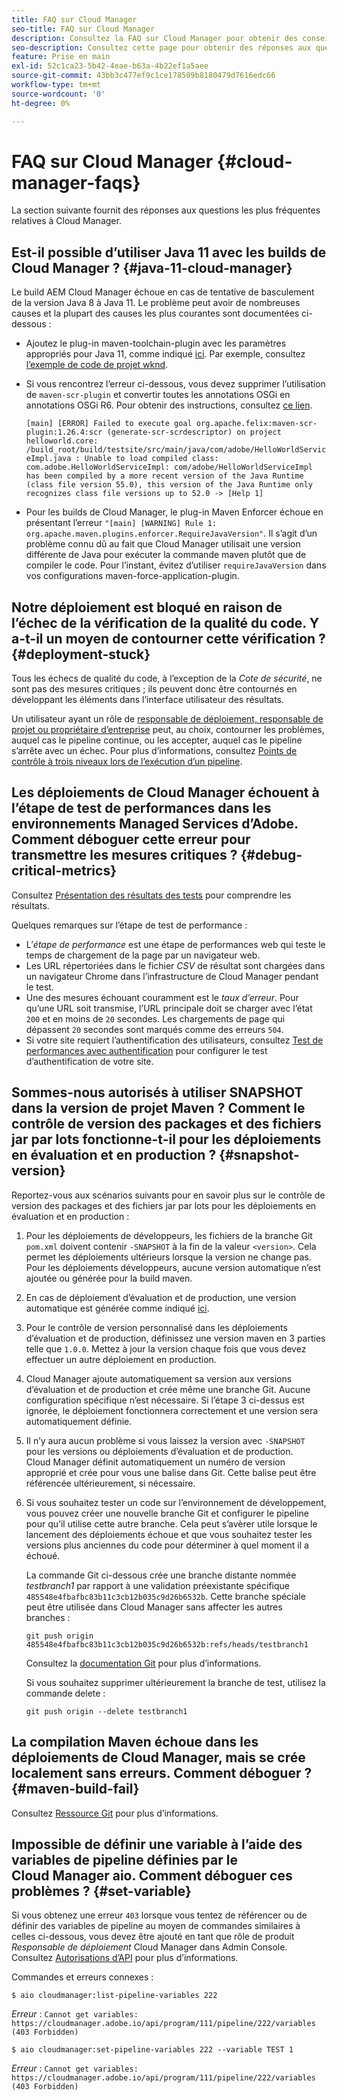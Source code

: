 ```yaml
---
title: FAQ sur Cloud Manager
seo-title: FAQ sur Cloud Manager
description: Consultez la FAQ sur Cloud Manager pour obtenir des conseils de dépannage
seo-description: Consultez cette page pour obtenir des réponses aux questions les plus fréquentes sur Cloud Manager
feature: Prise en main
exl-id: 52c1ca23-5b42-4eae-b63a-4b22ef1a5aee
source-git-commit: 43bb3c477ef9c1ce178509b8180479d7616edc66
workflow-type: tm+mt
source-wordcount: '0'
ht-degree: 0%

---
```


# FAQ sur Cloud Manager {#cloud-manager-faqs}

La section suivante fournit des réponses aux questions les plus fréquentes relatives à Cloud Manager.

## Est-il possible d’utiliser Java 11 avec les builds de Cloud Manager ? {#java-11-cloud-manager}

Le build AEM Cloud Manager échoue en cas de tentative de basculement de la version Java 8 à Java 11. Le problème peut avoir de nombreuses causes et la plupart des causes les plus courantes sont documentées ci-dessous :

* Ajoutez le plug-in maven-toolchain-plugin avec les paramètres appropriés pour Java 11, comme indiqué [ici](https://experienceleague.adobe.com/docs/experience-manager-cloud-manager/using/getting-started/create-application-project/using-the-wizard.html?lang=fr#getting-started).  Par exemple, consultez [l’exemple de code de projet wknd](https://github.com/adobe/aem-guides-wknd/commit/6cb5238cb6b932735dcf91b21b0d835ae3a7fe75).

* Si vous rencontrez l’erreur ci-dessous, vous devez supprimer l’utilisation de `maven-scr-plugin` et convertir toutes les annotations OSGi en annotations OSGi R6. Pour obtenir des instructions, consultez [ce lien](https://cqdump.wordpress.com/2019/01/03/from-scr-annotations-to-osgi-annotations/).

   `[main] [ERROR] Failed to execute goal org.apache.felix:maven-scr-plugin:1.26.4:scr (generate-scr-scrdescriptor) on project helloworld.core: /build_root/build/testsite/src/main/java/com/adobe/HelloWorldServiceImpl.java : Unable to load compiled class: com.adobe.HelloWorldServiceImpl: com/adobe/HelloWorldServiceImpl has been compiled by a more recent version of the Java Runtime (class file version 55.0), this version of the Java Runtime only recognizes class file versions up to 52.0 -> [Help 1]`

* Pour les builds de Cloud Manager, le plug-in Maven Enforcer échoue en présentant l’erreur `"[main] [WARNING] Rule 1: org.apache.maven.plugins.enforcer.RequireJavaVersion"`. Il s’agit d’un problème connu dû au fait que Cloud Manager utilisait une version différente de Java pour exécuter la commande maven plutôt que de compiler le code. Pour l’instant, évitez d’utiliser `requireJavaVersion` dans vos configurations maven-force-application-plugin.

## Notre déploiement est bloqué en raison de l’échec de la vérification de la qualité du code. Y a-t-il un moyen de contourner cette vérification ? {#deployment-stuck}

Tous les échecs de qualité du code, à l’exception de la *Cote de sécurité*, ne sont pas des mesures critiques ; ils peuvent donc être contournés en développant les éléments dans l’interface utilisateur des résultats.

Un utilisateur ayant un rôle de [responsable de déploiement, responsable de projet ou propriétaire d’entreprise](https://experienceleague.adobe.com/docs/experience-manager-cloud-manager/using/requirements/setting-up-users-and-roles.html?lang=fr#requirements) peut, au choix, contourner les problèmes, auquel cas le pipeline continue, ou les accepter, auquel cas le pipeline s’arrête avec un échec.  Pour plus d’informations, consultez [Points de contrôle à trois niveaux lors de l’exécution d’un pipeline](https://experienceleague.adobe.com/docs/experience-manager-cloud-manager/using/how-to-use/understand-your-test-results.html?lang=fr#how-to-use).

## Les déploiements de Cloud Manager échouent à l’étape de test de performances dans les environnements Managed Services d’Adobe. Comment déboguer cette erreur pour transmettre les mesures critiques ? {#debug-critical-metrics}

Consultez [Présentation des résultats des tests](https://experienceleague.adobe.com/docs/experience-manager-cloud-manager/using/how-to-use/understand-your-test-results.html?lang=en#how-to-use) pour comprendre les résultats.

Quelques remarques sur l’étape de test de performance :

* L’*étape de performance* est une étape de performances web qui teste le temps de chargement de la page par un navigateur web.
* Les URL répertoriées dans le fichier *CSV* de résultat sont chargées dans un navigateur Chrome dans l’infrastructure de Cloud Manager pendant le test.
* Une des mesures échouant couramment est le *taux d’erreur*. Pour qu’une URL soit transmise, l’URL principale doit se charger avec l’état `200` et en moins de `20` secondes. Les chargements de page qui dépassent `20` secondes sont marqués comme des erreurs `504`.
* Si votre site requiert l’authentification des utilisateurs, consultez [Test de performances avec authentification](https://experienceleague.adobe.com/docs/experience-manager-cloud-manager/using/how-to-use/configuring-pipeline.html?lang=fr#how-to-use) pour configurer le test d’authentification de votre site.

## Sommes-nous autorisés à utiliser SNAPSHOT dans la version de projet Maven ? Comment le contrôle de version des packages et des fichiers jar par lots fonctionne-t-il pour les déploiements en évaluation et en production ? {#snapshot-version}

Reportez-vous aux scénarios suivants pour en savoir plus sur le contrôle de version des packages et des fichiers jar par lots pour les déploiements en évaluation et en production :

1. Pour les déploiements de développeurs, les fichiers de la branche Git `pom.xml` doivent contenir `-SNAPSHOT` à la fin de la valeur `<version>`. Cela permet les déploiements ultérieurs lorsque la version ne change pas. Pour les déploiements développeurs, aucune version automatique n’est ajoutée ou générée pour la build maven.

1. En cas de déploiement d’évaluation et de production, une version automatique est générée comme indiqué [ici](https://experienceleague.adobe.com/docs/experience-manager-cloud-manager/using/managing-code/activating-maven-project.html?lang=fr#managing-code).

1. Pour le contrôle de version personnalisé dans les déploiements d’évaluation et de production, définissez une version maven en 3 parties telle que `1.0.0`. Mettez à jour la version chaque fois que vous devez effectuer un autre déploiement en production.

1. Cloud Manager ajoute automatiquement sa version aux versions d’évaluation et de production et crée même une branche Git. Aucune configuration spécifique n’est nécessaire. Si l’étape 3 ci-dessus est ignorée, le déploiement fonctionnera correctement et une version sera automatiquement définie.

1. Il n’y aura aucun problème si vous laissez la version avec `-SNAPSHOT` pour les versions ou déploiements d’évaluation et de production. Cloud Manager définit automatiquement un numéro de version approprié et crée pour vous une balise dans Git. Cette balise peut être référencée ultérieurement, si nécessaire.

1. Si vous souhaitez tester un code sur l’environnement de développement, vous pouvez créer une nouvelle branche Git et configurer le pipeline pour qu’il utilise cette autre branche. Cela peut s’avèrer utile lorsque le lancement des déploiements échoue et que vous souhaitez tester les versions plus anciennes du code pour déterminer à quel moment il a échoué.

   La commande Git ci-dessous crée une branche distante nommée *testbranch1* par rapport à une validation préexistante spécifique `485548e4fbafbc83b11c3cb12b035c9d26b6532b`.  Cette branche spéciale peut être utilisée dans Cloud Manager sans affecter les autres branches :

   `git push origin 485548e4fbafbc83b11c3cb12b035c9d26b6532b:refs/heads/testbranch1`

   Consultez la [documentation Git](https://git-scm.com/book/en/v2/Git-Internals-Git-References) pour plus d’informations.

   Si vous souhaitez supprimer ultérieurement la branche de test, utilisez la commande delete :

   `git push origin --delete testbranch1`

## La compilation Maven échoue dans les déploiements de Cloud Manager, mais se crée localement sans erreurs. Comment déboguer ? {#maven-build-fail}

Consultez [Ressource Git](https://github.com/cqsupport/cloud-manager/blob/main/cm-build-step-fails.md) pour plus d’informations.

## Impossible de définir une variable à l’aide des variables de pipeline définies par le Cloud Manager aio. Comment déboguer ces problèmes ? {#set-variable}

Si vous obtenez une erreur `403` lorsque vous tentez de référencer ou de définir des variables de pipeline au moyen de commandes similaires à celles ci-dessous, vous devez être ajouté en tant que rôle de produit *Responsable de déploiement* Cloud Manager dans Admin Console.\
Consultez [Autorisations d’API](https://www.adobe.io/apis/experiencecloud/cloud-manager/docs.html#!AdobeDocs/cloudmanager-api-docs/master/permissions.md) pour plus d’informations.

Commandes et erreurs connexes :

`$ aio cloudmanager:list-pipeline-variables 222`

*Erreur* : `Cannot get variables: https://cloudmanager.adobe.io/api/program/111/pipeline/222/variables (403 Forbidden)`

`$ aio cloudmanager:set-pipeline-variables 222 --variable TEST 1`

*Erreur* : `Cannot get variables: https://cloudmanager.adobe.io/api/program/111/pipeline/222/variables (403 Forbidden)`
